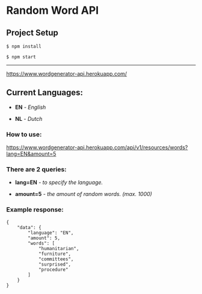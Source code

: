 # Random Word API
## Project Setup
`$ npm install`

`$ npm start`

***

https://www.wordgenerator-api.herokuapp.com/
## Current Languages:
- **EN** *- English*

- **NL** *- Dutch*

### How to use:
https://www.wordgenerator-api.herokuapp.com/api/v1/resources/words?lang=EN&amount=5

### There are 2 queries:

- **lang=EN** *- to specify the language.*

- **amount=5** *- the amount of random words. (max. 1000)*

### Example response:
```
{
    "data": {
        "language": "EN",
        "amount": 5,
        "words": [
            "humanitarian",
            "furniture",
            "committees",
            "surprised",
            "procedure"
        ]
    }
}
```
